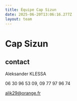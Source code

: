 ```yaml
---
title: Équipe Cap Sizun
date: 2025-06-20T13:06:16.277Z
layout: team
---
```


# Cap Sizun



## contact 

Aleksander KLESSA

06 30 96 53 09, 09 77 97 96 74

alik29@orange.fr

